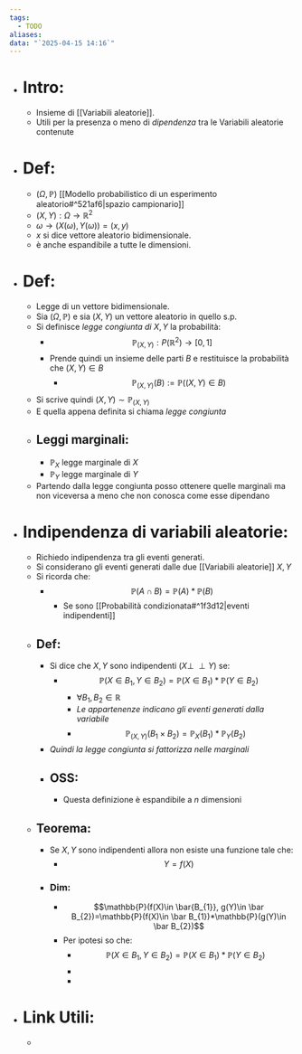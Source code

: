 ```yaml
---
tags:
  - TODO
aliases: 
data: "`2025-04-15 14:16`"
---
```

- # Intro: 
	- Insieme di [[Variabili aleatorie]].
	- Utili per la presenza o meno di _dipendenza_ tra le Variabili aleatorie contenute
- # Def:
	- $(\Omega, \mathbb{P})$ [[Modello probabilistico di un esperimento aleatorio#^521af6|spazio campionario]]
	- $(X,Y):\Omega \to \mathbb{R}^{2}$
	- $\omega\to (X(\omega),Y(\omega))=(x,y)$
	- $x$ si dice vettore aleatorio bidimensionale.
	- è anche espandibile a tutte le dimensioni.
- # Def:
	- Legge di un vettore bidimensionale.
	- Sia $(\Omega, \mathbb{P})$ e sia $(X,Y)$ un vettore aleatorio in quello s.p.
	- Si definisce _legge congiunta di_ $X,Y$ la probabilità:
		- $$\mathbb{P}_{(X,Y)}: P(\mathbb{R}^{2})\to [0,1]$$
		- Prende quindi un insieme delle parti $B$ e restituisce la probabilità che $(X,Y)\in B$
			- $$\mathbb{P}_{(X,Y)}(B):=\mathbb{P}((X,Y)\in B)$$
	- Si scrive quindi $(X,Y)\sim \mathbb{P}_{(X,Y)}$
	- E quella appena definita si chiama _legge congiunta_
	- ## Leggi marginali:
		- $\mathbb{P}_{X}$ legge marginale di $X$
		- $\mathbb{P}_{Y}$ legge marginale di $Y$
	- Partendo dalla legge congiunta posso ottenere quelle marginali ma non viceversa a meno che non conosca come esse dipendano
- # Indipendenza di variabili aleatorie:
	- Richiedo indipendenza tra gli eventi generati.
	- Si considerano gli eventi generati dalle due [[Variabili aleatorie]] $X,Y$
	- Si ricorda che:
		- $$\mathbb{P}(A\cap B)=\mathbb{P}(A)*\mathbb{P}(B)$$
			- Se sono [[Probabilità condizionata#^1f3d12|eventi indipendenti]]
	- ## Def:
		- Si dice che $X,Y$ sono indipendenti ($X \perp\!\!\!\perp Y$) se:
			- $$\mathbb{P}(X\in B_{1}, Y\in B_{2})=\mathbb{P}(X\in B_{1})*\mathbb{P}(Y\in B_{2})$$
				- $\forall B_{1},B_{2} \in \mathbb{R}$
				- _Le appartenenze indicano gli eventi generati dalla variabile_
				- $$\mathbb{P}_{(X,Y)}(B_{1}\times B_{2})=\mathbb{P}_{X}(B_{1})*\mathbb{P}_{Y}(B_{2})$$
		- _Quindi la legge congiunta si fattorizza nelle marginali_
		- ## OSS:
			- Questa definizione è espandibile a $n$ dimensioni
	- ## Teorema:
		- Se $X,Y$ sono indipendenti allora non esiste una funzione tale che:
			- $$Y=f(X)$$
		- ### Dim:
			- $$\mathbb{P}(f(X)\in \bar{B_{1}}, g(Y)\in \bar B_{2})=\mathbb{P}(f(X)\in \bar B_{1})*\mathbb{P}(g(Y)\in \bar B_{2})$$
			- Per ipotesi so che:
				- $$\mathbb{P}(X\in B_{1}, Y\in B_{2})=\mathbb{P}(X\in B_{1})*\mathbb{P}(Y\in B_{2})$$
				- 
				- 
- # Link Utili:
	- 